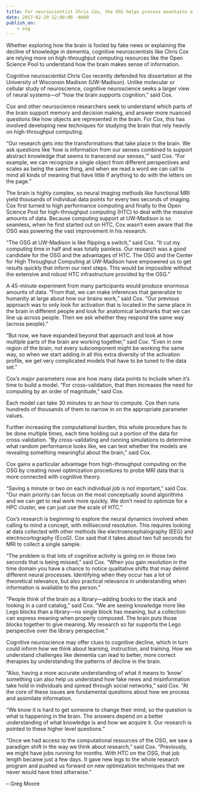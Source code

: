 ```yaml
---
title: For neuroscientist Chris Cox, the OSG helps process mountains of data
date: 2017-02-20 12:00:00 -0600
publish_on:
    - osg
---
```

Whether exploring how the brain is fooled by fake news or explaining the decline of knowledge in dementia, cognitive neuroscientists like Chris Cox are relying more on high-throughput computing resources like the Open Science Pool to understand how the brain makes sense of information.

Cognitive neuroscientist Chris Cox recently defended his dissertation at the University of Wisconsin Madison (UW-Madison). Unlike molecular or cellular study of neuroscience, cognitive neuroscience seeks a larger view of neural systems—of “how the brain supports cognition,” said Cox.

Cox and other neuroscience researchers seek to understand which parts of the brain support memory and decision making, and answer more nuanced questions like how objects are represented in the brain. For Cox, this has involved developing new techniques for studying the brain that rely heavily on high-throughput computing.

“Our research gets into the transformations that take place in the brain. We ask questions like ‘how is information from our senses combined to support abstract knowledge that seems to transcend our senses,’” said Cox. “For example, we can recognize a single object from different perspectives and scales as being the same thing, and when we read a word we can call to mind all kinds of meaning that have little if anything to do with the letters on the page.”

The brain is highly complex, so neural imaging methods like functional MRI yield thousands of individual data points for every two seconds of imaging. Cox first turned to high performance computing and finally to the Open Science Pool for high-throughput computing (HTC) to deal with the massive amounts of data. Because computing support at UW-Madison is so seamless, when he first started out on HTC, Cox wasn’t even aware that the OSG was powering the vast improvement in his research.

“The OSG at UW-Madison is like flipping a switch,” said Cox. “It cut my computing time in half and was totally painless. Our research was a good candidate for the OSG and the advantages of HTC. The OSG and the Center for High Throughput Computing at UW-Madison have empowered us to get results quickly that inform our next steps. This would be impossible without the extensive and robust HTC infrastructure provided by the OSG.”

A 45-minute experiment from many participants would produce enormous amounts of data. “From that, we can make inferences that generalize to humanity at large about how our brains work,” said Cox. “Our previous approach was to only look for activation that is located in the same place in the brain in different people and look for anatomical landmarks that we can line up across people. Then we ask whether they respond the same way (across people).”

“But now, we have expanded beyond that approach and look at how multiple parts of the brain are working together,” said Cox. “Even in one region of the brain, not every subcomponent might be working the same way, so when we start adding in all this extra diversity of the activation profile, we get very complicated models that have to be tuned to the data set.”

Cox’s major parameters now are how many data points to include when it’s time to build a model. “For cross-validation, that then increases the need for computing by an order of magnitude,” said Cox.

Each model can take 30 minutes to an hour to compute. Cox then runs hundreds of thousands of them to narrow in on the appropriate parameter values.

Further increasing the computational burden, this whole procedure has to be done multiple times, each time holding out a portion of the data for cross-validation. “By cross-validating and running simulations to determine what random performance looks like, we can test whether the models are revealing something meaningful about the brain,” said Cox.

Cox gains a particular advantage from high-throughput computing on the OSG by creating novel optimization procedures to probe MRI data that is more connected with cognitive theory.

“Saving a minute or two on each individual job is not important,” said Cox. “Our main priority can focus on the most conceptually sound algorithms and we can get to real work more quickly. We don’t need to optimize for a HPC cluster, we can just use the scale of HTC.”

Cox’s research is beginning to explore the neural dynamics involved when calling to mind a concept, with millisecond resolution. This requires looking at data collected with other methods like electroencephalography (EEG) and electrocortography (EcoG). Cox said that it takes about two full seconds for MRI to collect a single sample.

“The problem is that lots of cognitive activity is going on in those two seconds that is being missed,” said Cox. “When you gain resolution in the time domain you have a chance to notice qualitative shifts that may delimit different neural processes. Identifying when they occur has a lot of theoretical relevance, but also practical relevance in understanding when information is available to the person.”

“People think of the brain as a library—adding books to the stack and looking in a card catalog,” said Cox. “We are seeing knowledge more like Lego blocks than a library—no single block has meaning, but a collection can express meaning when properly composed. The brain puts those blocks together to give meaning. My research so far supports the Lego perspective over the library perspective.”

Cognitive neuroscience may offer clues to cognitive decline, which in turn could inform how we think about learning, instruction, and training. How we understand challenges like dementia can lead to better, more correct therapies by understanding the patterns of decline in the brain.

“Also, having a more accurate understanding of what it means to ‘know’ something can also help us understand how fake news and misinformation take hold in individuals and spread through social networks,” said Cox. “At the core of these issues are fundamental questions about how we process and assimilate information.

“We know it is hard to get someone to change their mind, so the question is what is happening in the brain. The answers depend on a better understanding of what knowledge is and how we acquire it. Our research is pointed to these higher level questions.”

“Once we had access to the computational resources of the OSG, we saw a paradigm shift in the way we think about research,” said Cox. “Previously, we might have jobs running for months. With HTC on the OSG, that job length became just a few days. It gave new legs to the whole research program and pushed us forward on new optimization techniques that we never would have tried otherwise.”

– Greg Moore
